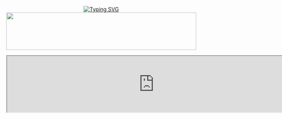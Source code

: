 
<div align="center">

<a href="https://git.io/typing-svg"><img src="https://readme-typing-svg.demolab.com?font=EB+Garamond&weight=800&size=28&duration=4000&pause=1000&random=false&width=435&lines=WELCOME+TO+Queen+AI;MULTI-DEVICE+WHATSAPP+BOT;DEVELOPED+BY; AI+OF+LAUTECH." alt="Typing SVG" /></a>
<img src="https://i.imgur.com/dBaSKWF.gif" height="100" width="100%">


<p align="center">
 <iframe src="https://files.catbox.moe/0sm1h3.mp4"  width="780px">



// 🎀 Queen AI WA BOT DONT CLONE IS ENCRYPTED. 🎀  //

<a href="https://whatsapp.com/channel/0029VaXKAEoKmCPS6Jz7sw0N"><img src="https://img.shields.io/badge/Follow%20Our%20WhatsApp%20Channel-green"  width="350"></a>

 </details>
 <hr>
 <img src="http://readme-typing-svg.herokuapp.com?color=d1fa02&center=true&vCenter=true&multiline=false&lines=Created+By+AI+OF+LAUTECH" alt="">
  <hr>

  #*How to deploy**

**1. Fork This Repository**

*_Start by forking this repository to your own GitHub account. Click the button below to fork:_*

  <a href="https://github.com/AiOfLautech/Queen-AI/fork"><img title="Queen-AI" src="https://img.shields.io/badge/FORK-𝚀𝚞𝚎𝚎𝚗 𝙰𝙸-mdh?color=darkpink&style=for-the-badge&logo=stackshare"></a>
   
**2. Second Step** 

*_You will need a session ID to run the MEXUS-XMD. Click the button below to obtain your session ID.if any error in loading site try vpn:_*

  <a
href="https://malvinxpair-43d986d85eed.herokuapp.com/pair"><img title="Pair Session" src="https://img.shields.io/badge/GET-SESSION-CODEh?color=darkblue&style=for-the-badge&logo=replit"></a>


<hr>
<hr>

## DEPLOYMENT METHODS

3. ## Deploy to RENDER ↓

<p align="centre">
<a href='https://dashboard.render.com/web/new' target="_blank"><img alt='Heroku' src='https://img.shields.io/badge/-Render deploy-black?style=for-the-badge&logo=render&logoColor=white'/< width=150 height=30/p></a>

4. ## Deploy to HEROKU

[![Deploy to HEROKU](https://www.herokucdn.com/deploy/button.svg)](https://dashboard.heroku.com/new?template=https://github.com/Sudaisz/Momo-md)

**5. Github Workflow**


 --------
 <h4 align="center">5. Workflow</h4>
<p style="text-align: center; font-size: 1.2em;">


<details>

<b><strong><summary align="center" style="color: Yello;">Deploy Queen AI On Workflow</summary></strong></b>
<p style="text-align: center; font-size: 1.2em;">
 
<h8>Copy the workflow codes and then frok the repo edit config add session id then save and now click on repo action tag then click on start new workflow then paste workflow codes rename main.yml to deploy.yml and save the file</h8>
<h3 align-"center"> Important</h3>
<h6 align-"center">Attention! We do not take responsibility if your github account is suspended through this Deploy method, I advise you not to use this workflow deploy method in the latest github accounts, github accounts created a year or more ago have not received the risk of suspension so far, this works It will only be done for 6 hours, you need to update the code to reactivate it.</h6>

```
name: Node.js CI

on:
  push:
    branches:
      - main
  pull_request:
    branches:
      - main

jobs:
  build:

    runs-on: ubuntu-latest

    strategy:
      matrix:
        node-version: [20.x]

    steps:
    - name: Checkout repository
      uses: actions/checkout@v3

    - name: Set up Node.js
      uses: actions/setup-node@v3
      with:
        node-version: ${{ matrix.node-version }}

    - name: Install dependencies
      run: npm install

    - name: Start application
      run: npm start
```
</details> 
<a><img
***src='https://i.imgur.com/LyHic3i.gif'/>
 
## 👑 `Queen AI BOT OWNERS`👨 


   
1. |**[`BEYOND-OFFICIAL`](https://github.com/Sudaisz)**|

2. |**[`MALVIN-KING`](https://github.com/kingmalvn)**|

3. |**[`AI-OF-LAUTECH`](https://github.com/AiOfLautech)**|

- and also check thi BOT🎉
- below ⤵️
  
<a href="https://github.com/kingmalvn/MALVIN-XMD"><img src="https://files.catbox.moe/ktd1l4.jpg" width=80 height=80></a>   

|**[`MALVIN-XMD`](https://github.com/kingmalvn/MALVIN-XMD)**|
 <br>
 
<a href="https://github.com/Sudaisz/Momo-md"><img src="https://files.catbox.moe/rglenw.jpg" width=80 height=80></a>   

|**[`MOMO-MD`](https://github.com/Sudaisz/Momo-md)**|
 <br>
 </p>
    <p align="center">
<a href="https://git.io/typing-svg"><img src="https://readme-typing-svg.demolab.com?font=EB+Garamond&weight=800&size=28&duration=4000&pause=1000&random=false&width=435&lines=THANK+U+ALL+FOR+USING;MY+BOT+Queen AI" alt="Typing SVG" /></a>

## DON'T FORGET TO FOLLOW FOR MORE BOT UPDATES 🎉🎉
